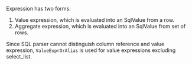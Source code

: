 <!-- markdownlint-disable MD041 -->

 Expression has two forms:

 1. Value expression, which is evaluated into an SqlValue from a row.
 2. Aggregate expression, which is evaluated into an SqlValue from set of rows.

 Since SQL parser cannot distinguish column reference and value expression,
 `ValueExprOrAlias` is used for value expressions excluding select_list.
